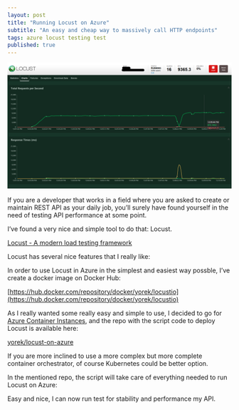 ```yaml
---
layout: post
title: "Running Locust on Azure"
subtitle: "An easy and cheap way to massively call HTTP endpoints"
tags: azure locust testing test 
published: true
---
```

![](/public/images/2020-02-19/image-01.png)

If you are a developer that works in a field where you are asked to create or maintain REST API as your daily job, you’ll surely have found yourself in the need of testing API performance at some point.

I’ve found a very nice and simple tool to do that: Locust.

[Locust - A modern load testing framework](https://locust.io/)

Locust has several nice features that I really like:

In order to use Locust in Azure in the simplest and easiest way possble, I’ve create a docker image on Docker Hub:

[https://hub.docker.com/repository/docker/yorek/locustio](https://hub.docker.com/repository/docker/yorek/locustio)

As I really wanted some really easy and simple to use, I decided to go for [Azure Container Instances](https://azure.microsoft.com/en-us/services/container-instances/), and the repo with the script code to deploy Locust is available here:

[yorek/locust-on-azure](https://github.com/yorek/locust-on-azure)

If you are more inclined to use a more complex but more complete container orchestrator, of course Kubernetes could be better option.

In the mentioned repo, the script will take care of everything needed to run Locust on Azure:

Easy and nice, I can now run test for stability and performance my API.
